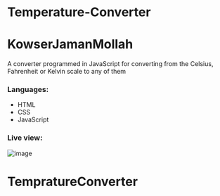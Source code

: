 # Temperature-Converter
# KowserJamanMollah

A converter programmed in JavaScript for converting from the Celsius, Fahrenheit or Kelvin scale to any of them
### Languages:
* HTML
* CSS
* JavaScript

### Live view:
![image](https://drive.google.com/file/d/1EZKmyFO9Jjnms2Cm1Dmkj1gPia7CM_WI/view?usp=sharing)
# TempratureConverter
